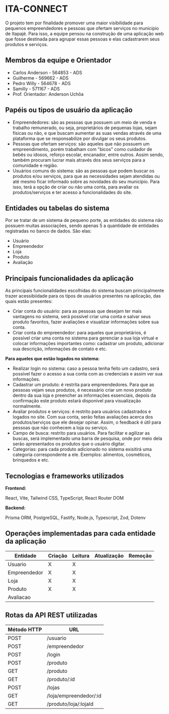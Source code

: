 # ITA-CONNECT
O projeto tem por finalidade promover uma maior visibilidade para pequenos empreendedores e pessoas que ofertam serviços no município de Itapajé. Para isso, a equipe pensou na construção de uma aplicação web que fosse destinada para agrupar essas pessoas e elas cadastrarem seus produtos e serviços.
## Membros da equipe e Orientador
- Carlos Anderson - 564853 - ADS 
- Guilherme - 569662 - ADS 
- Pedro Willy - 564678 - ADS 
- Samilly - 571167 - ADS
- Prof. Orientador: Anderson Uchôa
## Papéis ou tipos de usuário da aplicação
- Empreendedores: são as pessoas que possuem um meio de venda e trabalho remunerado, ou seja, proprietários de pequenas lojas, sejam físicas ou não, e que buscam aumentar as suas vendas através de uma plataforma que se responsabilize por divulgar os seus produtos.
- Pessoas que ofertam serviços: são aqueles que não possuem um empreendimento, porém trabalham com "bicos" como cuidador de bebês ou idosos, reforço escolar, encanador, entre outros. Assim sendo, também procuram lucrar mais através dos seus serviços para a comunidade e região.
- Usuários comuns do sistema: são as pessoas que podem buscar os produtos e/ou serviços, para que as necessidades sejam atendidas ou até mesmo ficar informado sobre as novidades do seu município. Para isso, terá a opção de criar ou não uma conta, para avaliar os produtos/serviços e ter acesso a funcionalidades do site.
## Entidades ou tabelas do sistema
Por se tratar de um sistema de pequeno porte, as entidades do sistema não possuem muitas associações, sendo apenas 5 a quantidade de entidades registradas no banco de dados. São elas:
- Usuário
- Empreendedor
- Loja
- Produto
- Avaliação
## Principais funcionalidades da aplicação
As principais funcionalidades escolhidas do sistema buscam principalmente trazer acessibiidade para os tipos de usuários presentes na aplicação, das quais estão presentes:
- Criar conta do usuário: para as pessoas que desejam ter mais vantagens no sistema, será possível criar uma conta e salvar seus produto favoritos, fazer avaliações e visualizar informações sobre sua conta.
- Criar conta do empreendedor: para aqueles que proprietários, é possível criar uma conta no sistema para gerenciar a sua loja virtual e colocar informações importantes como: cadastrar um produto, adicionar sua descrição, informações de contato e etc.
  
**Para aqueles que estão logados no sistema:**
- Realizar login no sistema: caso a pessoa tenha feito um cadastro, será possível fazer o acesso a sua conta com as credenciais e assim ver sua informações.
- Cadastrar um produto:  é restrita para empreendedores. Para que as pessoas vejam seus produtos, é necessário criar um novo produto dentro da sua loja e preencher as informações essenciais, depois da confirmação este produto estará disponível para visualização normalmente.
- Avaliar produtos e serviços: é restrito para usuários cadastrados e logados no site. Com sua conta, serão feitas avaliações acerca dos produtos/serviços que ele desejar opinar. Assim, o feedback é útil para pessoas que não conhecem a loja ou serviço.
- Campo de busca: restrito para usuários. Para facilitar e agilizar as buscas, será implementado uma barra de pesquisa, onde por meio dela serão apresentados os produtos que o usuário digitar.
- Categorias: para cada produto adicionado no sistema exisitirá uma categoria correspondente a ele. Exemplos: alimentos, cosméticos, brinquedos e etc.
## Tecnologias e frameworks utilizados
**Frontend:**

React, Vite, Tailwind CSS, TypeScript, React Router DOM

**Backend:**

Prisma ORM, PostgreSQL, Fastify, Node.js, Typescript, Zod, Dotenv

## Operações implementadas para cada entidade da aplicação

|   Entidade   | Criação | Leitura | Atualização | Remoção |
|--------------|---------|---------|-------------|---------|
|   Usuario    |    X    |    X    |             |         |
| Empreendedor |    X    |    X    |             |         |
|     Loja     |    X    |    X    |             |         |
|    Produto   |    X    |    X    |             |         |
|   Avaliacao  |         |         |             |         |

## Rotas da API REST utilizadas

| Método HTTP |           URL            |
|-------------|--------------------------|
|     POST    |   /usuario               |
|     POST    |   /empreendedor          |
|     POST    |   /login                 |
|     POST    |   /produto               |
|     GET     |   /produto               |
|     GET     |   /produto/:id           |
|     POST    |   /lojas                 |
|     GET     |   /loja/empreendedor/:id |
|     GET     |   /produto/loja/:lojaId  |

